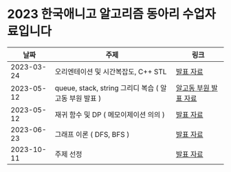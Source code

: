 # 2023 한국애니고 알고리즘 동아리 수업자료입니다

| 날짜 | 주제 | 링크 |
| --- | --- | --- |
| 2023-03-24 | 오리엔테이션 및 시간복잡도, C++ STL | [발표 자료](https://github.com/s53809/AlgorithmClub/blob/main/1%ED%9A%8C%EC%B0%A8/%EC%95%8C%EA%B3%A0%EB%A6%AC%EC%A6%98%20%EB%8F%99%EC%95%84%EB%A6%AC%201%ED%9A%8C%EC%B0%A8.pdf) |
| 2023-05-12 | queue, stack, string 그리디 복습 ( 알고동 부원 발표 ) | [알고동 부원 발표 자료](https://github.com/s53809/AlgorithmClub/tree/main/1%ED%9A%8C%EC%B0%A8/%ED%95%99%EC%83%9D%EB%B0%9C%ED%91%9C%EC%9E%90%EB%A3%8C) |
| 2023-05-12 | 재귀 함수 및 DP ( 메모이제이션 의의 ) | [발표 자료](https://github.com/s53809/AlgorithmClub/blob/main/2%ED%9A%8C%EC%B0%A8/%EC%95%8C%EA%B3%A0%EB%8F%992%EC%B0%A8%EC%8B%9C.pdf) |
| 2023-06-23 | 그래프 이론 ( DFS, BFS ) | [발표 자료](https://github.com/s53809/AlgorithmClub/blob/main/3%ED%9A%8C%EC%B0%A8/%EA%B7%B8%EB%9E%98%ED%94%84%20%EC%9D%B4%EB%A1%A0.pdf) |
| 2023-10-11 | 주제 선정 | [발표 자료](https://github.com/s53809/AlgorithmClub/blob/main/4%ED%9A%8C%EC%B0%A8/%EC%95%8C%EA%B3%A0%EB%8F%99%20%EC%A3%BC%EC%A0%9C%EC%84%A0%EC%A0%95.pdf) |
